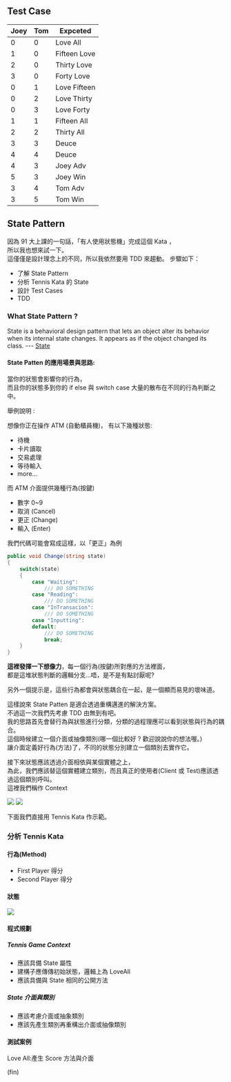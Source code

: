 ﻿## Test Case

| Joey     | Tom | Expceted |
| -------- | -------- | -------- |
| 0     | 0     | Love All     |
| 1     | 0     | Fifteen Love     |
| 2     | 0     | Thirty Love     |
| 3     | 0     | Forty Love     |
| 0     | 1     | Love Fifteen    |
| 0     | 2     | Love Thirty    |
| 0     | 3     | Love Forty    |
| 1     | 1     | Fifteen All     |
| 2     | 2     | Thirty All     |
| 3     | 3     | Deuce        |
| 4     | 4     | Deuce        |
| 4     | 3     | Joey Adv     |
| 5     | 3     | Joey Win     |
| 3     | 4     | Tom Adv     |
| 3     | 5     | Tom Win     |

## State Pattern

因為 91 大上課的一句話，「有人使用狀態機」完成這個 Kata ，  
所以我也想來試一下。  
這僅僅是設計理念上的不同，所以我依然要用 TDD 來趨動。 步驟如下：

- 了解 State Pattern
- 分析 Tennis Kata 的 State
- 設計 Test Cases
- TDD

### What State Pattern ?

State is a behavioral design pattern that lets an object alter its behavior when its internal state changes. It appears
as if the object changed its class. --- [State](https://refactoring.guru/design-patterns/state)

#### State Patten 的應用場景與思路:

當你的狀態會影響你的行為，  
而且你的狀態多到你的 if else 與 switch case 大量的散布在不同的行為判斷之中。

舉例說明 :

想像你正在操作 ATM (自動櫃員機)， 有以下幾種狀態:

- 待機
- 卡片讀取
- 交易處理
- 等待輸入
- more…

而 ATM 介面提供幾種行為(按鍵)

- 數字 0~9
- 取消 (Cancel)
- 更正 (Change)
- 輸入 (Enter)

我們代碼可能會寫成這樣，以「更正」為例

```c#
public void Change(string state)
{
    switch(state)
    {
        case "Waiting":
            /// DO SOMETHING
        case "Reading":
            /// DO SOMETHING
        case "InTransacion":
            /// DO SOMETHING
        case "Inputting":
        default: 
            /// DO SOMETHING
            break;    
    }
}
```

**這裡發揮一下想像力**，每一個行為(按鍵)所對應的方法裡面，  
都是這堆狀態判斷的邏輯分支…唔，是不是有點討厭呢?

另外一個提示是，這些行為都會與狀態耦合在一起，是一個顯而易見的壞味道。

這樣說來 State Patten 是適合透過重構邁進的解決方案。  
不過這一次我們先考慮 TDD 由無到有吧。  
我的思路首先會替行為與狀態進行分類，分類的過程理應可以看到狀態與行為的耦合。  
這個時候建立一個介面或抽像類別(哪一個比較好 ? 歡迎說說你的想法喔。)  
讓介面定義好行為(方法)了，不同的狀態分別建立一個類別去實作它。

接下來狀態應該透過介面相依與某個實體之上，  
為此，我們應該替這個實體建立類別，而且真正的使用者(Client 或 Test)應該透過這個類別呼叫。  
這裡我們稱作 Context

![](https://imgur.com/vHLzkjB.png)
![](https://refactoring.guru/images/patterns/diagrams/state/structure-en.png)

下面我們直接用 Tennis Kata 作示範。

### 分析 Tennis Kata

#### 行為(Method)

- First Player 得分
- Second Player 得分

#### 狀態

![](https://imgur.com/FPw0joi.jpg)

#### 程式規劃

##### Tennis Game Context

- 應該具備 State 屬性
- 建構子應傳傳初始狀態，邏輯上為 LoveAll
- 應該具備與 State 相同的公開方法

##### State 介面與類別

- 應該考慮介面或抽象類別
- 應該先產生類別再重構出介面或抽像類別

#### 測試案例

Love All:產生 Score 方法與介面

(fin)
